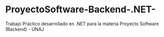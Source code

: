 # ProyectoSoftware-Backend-.NET-
Trabajo Práctico desarrollado en .NET para la materia Proyecto Software (Backend) - UNAJ
